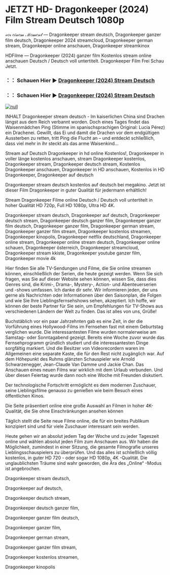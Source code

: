 # JETZT HD- Dragonkeeper (2024) Film Stream Deutsch 1080p
𝓋𝑜𝓇 𝑒𝒾𝓃𝑒𝓂 ℳ𝑜𝓂𝑒𝓃𝓉 — Dragonkeeper stream deutsch, Dragonkeeper ganzer film deutsch, Dragonkeeper 2024 streamcloud, Dragonkeeper german stream, Dragonkeeper online anschauen, Dragonkeeper streamkinox

HDFilme — Dragonkeeper (2024) ganzer film Kostenlos stream online anschauen Deutsch / Deutsch voll untertitelt. Dragonkeeper Film Frei Schau Jetzt.

### ：： Schauen Hier ▶ [Dragonkeeper (2024) Stream Deutsch](https://t.co/kcEYYbicux)

### ：： Schauen Hier ▶ [Dragonkeeper (2024) Stream Deutsch](https://t.co/kcEYYbicux)

[![null](https://static.wixstatic.com/media/855a25_043b5abeb4ae4d35ac003198e7fe56ed~mv2.gif)](https://t.co/kcEYYbicux)

INHALT Dragonkeeper stream deutsch - Im kaiserlichen China sind Drachen längst aus dem Reich verbannt worden. Doch eines Tages findet das Waisenmädchen Ping (Stimme im spanischsprachigen Original: Lucía Pérez) ein Drachenei. Gewillt, das Ei und damit die Drachen vor dem endgültigen Aussterben zu retten, tritt Ping die Flucht an – und entdeckt schließlich, dass viel mehr in ihr steckt als das arme Waisenkind…

Stream auf Deutsch Dragonkeeper in hd online Kostenlos!, Dragonkeeper in voller länge kostenlos anschauen, stream Dragonkeeper kostenlos, Dragonkeeper stream, Dragonkeeper deutsch stream, Kostenlos Dragonkeeper anschauen, Dragonkeeper in HD anschauen, Kostenlos in HD Dragonkeeper, Dragonkeeper auf deutsch

Dragonkeeper stream deutsch kostenlos auf deutsch bei megakino. Jetzt ist dieser Film Dragonkeeper in guter Qualität für jedermann erhältlich!

Stream Dragonkeeper Filme online Deutsch / Deutsch voll untertitelt in hoher Qualität HD 720p, Full HD 1080p, Ultra HD 4K.

Dragonkeeper stream deutsch, Dragonkeeper auf deutsch, Dragonkeeper deutsch stream, Dragonkeeper deutsch ganzer film, Dragonkeeper ganzer film deutsch, Dragonkeeper ganzer film, Dragonkeeper german stream, Dragonkeeper ganzer film stream, Dragonkeeper kostenlos streamen, Dragonkeeper kinopolis, Dragonkeeper netflix deutschland, Dragonkeeper online stream, Dragonkeeper online stream deutsch, Dragonkeeper online schauen, Dragonkeeper österreich, Dragonkeeper streamcloud, Dragonkeeper stream kkiste, Dragonkeeper youtube ganzer film, Dragonkeeper movie 4k

Hier finden Sie alle TV-Sendungen und Filme, die Sie online streamen können, einschließlich der Serien, die heute gezeigt werden. Wenn Sie sich fragen, was Sie auf dieser Website sehen können, wissen Sie, dass dies Genres sind, die Krimi-, Drama-, Mystery-, Action- und Abenteuerserien und -shows umfassen. Ich danke dir sehr. Wir informieren jeden, der uns gerne als Nachrichten oder Informationen über den Saisonplan, die Folgen und wie Sie Ihre Lieblingsfernsehshows sehen, akzeptiert. Ich hoffe, wir können der beste Partner für Sie sein, um Empfehlungen für TV-Shows aus verschiedenen Ländern der Welt zu finden. Das ist alles von uns, Grüße!

Buchstäblich vor ein paar Jahrzehnten gab es eine Zeit, in der die Vorführung eines Hollywood-Films im Fernsehen fast mit einem Geburtstag verglichen wurde. Die interessantesten Filme wurden normalerweise am Samstag- oder Sonntagabend gezeigt. Bereits eine Woche zuvor wurde das Fernsehprogramm gründlich studiert und die interessantesten Dinge sorgfältig markiert. Und die Besitzer von Videorecordern waren im Allgemeinen eine separate Kaste, die für den Rest nicht zugänglich war. Auf dem Höhepunkt des Ruhms glänzten Schauspieler wie Arnold Schwarzenegger, Jean-Claude Van Damme und Jackie Chan. Das Anschauen eines neuen Films war wirklich mit dem Urlaub verbunden. Und über diesen Feiertag wurde dann noch eine Woche mit Freunden diskutiert.

Der technologische Fortschritt ermöglicht es dem modernen Zuschauer, seine Lieblingsfilme genauso zu genießen wie beim Besuch eines öffentlichen Kinos.

Die Seite präsentiert online eine große Auswahl an Filmen in hoher 4K-Qualität, die Sie ohne Einschränkungen ansehen können

Täglich stellt die Seite neue Filme online, die für ein breites Publikum konzipiert sind und für viele Zuschauer interessant sein werden.

Heute gehen wir an absolut jedem Tag der Woche und zu jeder Tageszeit online und wählen absolut jeden Film zum Anschauen aus. Wir haben die Möglichkeit, zumindest in einer Sitzung, die gesamte Filmografie unseres Lieblingsschauspielers zu überprüfen. Und das alles ist schließlich völlig kostenlos, in guter HD 720 - oder sogar HD 1080p, 4K -Qualität. Die unglaublichsten Träume sind wahr geworden, die Ära des „Online“ -Modus ist angebrochen.

Dragonkeeper stream deutsch,

Dragonkeeper auf deutsch,

Dragonkeeper deutsch stream,

Dragonkeeper deutsch ganzer film,

Dragonkeeper ganzer film deutsch,

Dragonkeeper ganzer film,

Dragonkeeper german stream,

Dragonkeeper ganzer film stream,

Dragonkeeper kostenlos streamen,

Dragonkeeper kinopolis
